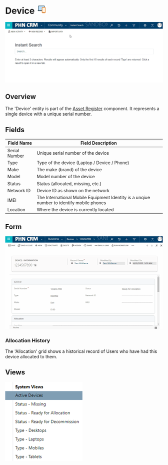 # Device <img src="icon.png" />

<img src="location.gif" />

## Overview

The 'Device' entity is part of the [Asset Register](/asset-register) component. It represents a single device with a unique serial number.

## Fields

| Field Name        | Field Description                                          |
| ----------------- | ---------------------------------------------------------- |
| Serial Number     | Unique serial number of the device                |
| Type              | Type of the device (Laptop / Device / Phone)      |
| Make              | The make (brand) of the device                    |
| Model             | Model number of the device                        | 
| Status            | Status (allocated, missing, etc.)                 |
| Network ID        | Device ID as shown on the network                 |
| IMEI              | The International Mobile Equipment Identity is a unqiue number to identify mobile phones |
| Location          | Where the device is currently located        |

## Form

<img src="form.gif" />


### Allocation History

The 'Allocation' grid shows a historical record of Users who have had this device allocated to them.

## Views

<img src="views.png" />